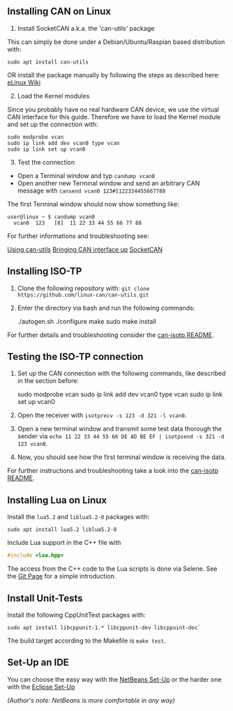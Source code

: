 ## Installing CAN on Linux

1. Install SocketCAN a.k.a. the 'can-utils' package

This can simply be done under a Debian/Ubuntu/Raspian based distribution with:

    sudo apt install can-utils

OR install the package manually by following the steps as described here:
[eLinux Wiki](http://elinux.org/Can-utils)


2. Load the Kernel modules

Since you probably have no real hardware CAN device, we use the virtual CAN interface for this guide. Therefore we have to load the Kernel module and set up the connection with:

    sudo modprobe vcan
    sudo ip link add dev vcan0 type vcan
    sudo ip link set up vcan0


3. Test the connection

* Open a Terminal window and typ `candump vcan0`
* Open another new Terminal window and send an arbitrary CAN message with
  `cansend vcan0 123#1122334455667788`

The first Terminal window should now show something like:

    user@linux ~ $ candump vcan0
      vcan0  123   [8]  11 22 33 44 55 66 77 88

For further informations and troubleshooting see:

[Using can-utils](https://discuss.cantact.io/t/using-can-utils/24)
[Bringing CAN interface up](http://elinux.org/Bringing_CAN_interface_up)
[SocketCAN](https://en.wikipedia.org/wiki/SocketCAN)


## Installing ISO-TP

1. Clone the following repository with: `git clone https://github.com/linux-can/can-utils.git`

2. Enter the directory via bash and run the following commands:

    ./autogen.sh
    ./configure
    make
    sudo make install

For further details and troubleshooting consider the [can-isotp README](https://github.com/hartkopp/can-isotp).


## Testing the ISO-TP connection

1. Set up the CAN connection with the following commands, like described in the section before:

    sudo modprobe vcan
    sudo ip link add dev vcan0 type vcan
    sudo ip link set up vcan0

2. Open the receiver with `isotprecv -s 123 -d 321 -l vcan0`.

3. Open a new terminal window and transmit some test data thorough the sender via `echo 11 22 33 44 55 66 DE AD BE EF | isotpsend -s 321 -d 123 vcan0`.

4. Now, you should see how the first terminal window is receiving the data.

For further instructions and troubleshooting take a look into the [can-isotp README](https://github.com/hartkopp/can-isotp).


## Installing Lua on Linux

Install the `lua5.2` and `liblua5.2-0` packages with:

    sudo apt install lua5.2 liblua5.2-0

Include Lua support in the C++ file with

```cpp
#include <lua.hpp>
```

The access from the C++ code to the Lua scripts is done via Selene. See the [Git Page](https://github.com/jeremyong/Selene) for a simple introduction.


## Install Unit-Tests

Install the following CppUnitTest packages with:

    sudo apt install libcppunit-1.* libcppunit-dev libcppuint-doc`

The build target according to the Makefile is `make test`.


## Set-Up an IDE

You can choose the easy way with the [NetBeans Set-Up](resources/NetBeansSetUp.md) or the harder one with the [Eclipse Set-Up](resources/EclipseSetUp.md)

_(Author's note: NetBeans is more comfortable in any way)_


